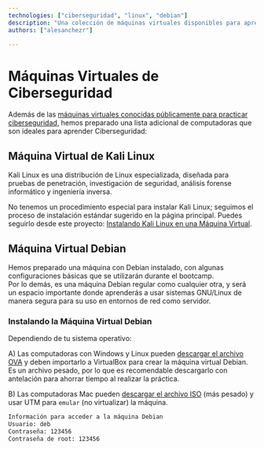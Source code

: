 ```yaml
---
technologies: ["ciberseguridad", "linux", "debian"]
description: "Una colección de máquinas virtuales disponibles para aprender ciberseguridad desde 4Geeks.com"
authors: ["alesanchezr"]

---
```


# Máquinas Virtuales de Ciberseguridad

Además de las [máquinas virtuales conocidas públicamente para practicar ciberseguridad](https://4geeks.com/es/lesson/maquinas-virtuales-para-aprender-ciberseguridad), hemos preparado una lista adicional de computadoras que son ideales para aprender Ciberseguridad:

## Máquina Virtual de Kali Linux

Kali Linux es una distribución de Linux especializada, diseñada para pruebas de penetración, investigación de seguridad, análisis forense informático y ingeniería inversa.

No tenemos un procedimiento especial para instalar Kali Linux; seguimos el proceso de instalación estándar sugerido en la página principal. Puedes seguirlo desde este proyecto: [Instalando Kali Linux en una Máquina Virtual](https://github.com/breatheco-de/installing-kali-linux-on-virtual-machine/blob/main/README.es.md).

## Máquina Virtual Debian

Hemos preparado una máquina con Debian instalado, con algunas configuraciones básicas que se utilizarán durante el bootcamp.  
Por lo demás, es una máquina Debian regular como cualquier otra, y será un espacio importante donde aprenderás a usar sistemas GNU/Linux de manera segura para su uso en entornos de red como servidor.

### Instalando la Máquina Virtual Debian

Dependiendo de tu sistema operativo:

A) Las computadoras con Windows y Linux pueden [descargar el archivo OVA](https://storage.googleapis.com/breathecode/virtualbox/deb.ova) y deben importarlo a VirtualBox para crear la máquina virtual Debian. Es un archivo pesado, por lo que es recomendable descargarlo con antelación para ahorrar tiempo al realizar la práctica.  

B) Las computadoras Mac pueden [descargar el archivo ISO](https://storage.googleapis.com/breathecode/virtualbox/deb-iso.zip) (más pesado) y usar UTM para `emular` (no virtualizar) la máquina.

```txt
Información para acceder a la máquina Debian
Usuario: deb
Contraseña: 123456
Contraseña de root: 123456
```
